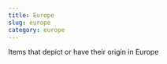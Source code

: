 ```yaml
---
title: Europe
slug: europe
category: europe
---
```


Items that depict or have their origin in Europe
